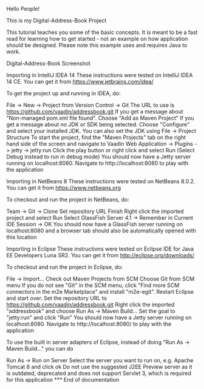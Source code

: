 Hello People!

This is my Digital-Address-Book Project 


This tutorial teaches you some of the basic concepts. It is meant to be a fast read for learning how to get started - not an example on how application should be designed. Please note this example uses and requires Java to work.

Digital-Address-Book Screenshot




Importing in IntelliJ IDEA 14
These instructions were tested on IntelliJ IDEA 14 CE. You can get it from https://www.jetbrains.com/idea/

To get the project up and running in IDEA, do:

File -> New -> Project from Version Control -> Git
The URL to use is https://github.com/vaadin/addressbook.git
If you get a message about "Non-managed pom.xml file found". Choose "Add as Maven Project"
If you get a message about no JDK or SDK being selected. Choose "Configure" and select your installed JDK. You can also set the JDK using File -> Project Structure
To start the project, find the "Maven Projects" tab on the right hand side of the screen and navigate to
Vaadin Web Application -> Plugins -> jetty -> jetty:run
Click the play button or right click and select Run (Select Debug instead to run in debug mode)
You should now have a Jetty server running on localhost:8080. Navigate to http://localhost:8080 to play with the application

Importing in NetBeans 8
These instructions were tested on NetBeans 8.0.2. You can get it from https://www.netbeans.org

To checkout and run the project in NetBeans, do:

Team -> Git -> Clone
Set repository URL
Finish
Right click the imported project and select Run
Select GlassFish Server 4.1 -> Remember in Current IDE Session -> OK
You should now have a GlassFish server running on localhost:8080 and a browser tab should also be automatically opened with this location

Importing in Eclipse
These instructions were tested on Eclipse IDE for Java EE Developers Luna SR2. You can get it from http://eclipse.org/downloads/

To checkout and run the project in Eclipse, do:

File -> Import...
Check out Maven Projects from SCM
Choose Git from SCM menu
If you do not see "Git" in the SCM menu, click "Find more SCM connectors in the m2e Marketplace" and install "m2e-egit". Restart Eclipse and start over.
Set the repository URL to https://github.com/vaadin/addressbook.git
Right click the imported "addressbook" and choose Run As -> Maven Build...
Set the goal to "jetty:run" and click "Run"
You should now have a Jetty server running on localhost:8080. Navigate to http://localhost:8080/ to play with the application

To use the built in server adapters of Eclipse, instead of doing "Run As -> Maven Build..." you can do

Run As -> Run on Server
Select the server you want to run on, e.g. Apache Tomcat 8 and click ok
Do not use the suggested J2EE Preview server as it is outdated, deprecated and does not support Servlet 3, which is required for this application
*** End of documentation
